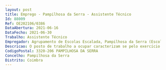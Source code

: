 ```yaml
--- 
layout: post
title: Emprego - Pampilhosa da Serra - Assistente Técnico
Id: 88009
Ref: OE202106/0386
DataAbertura: 2021-06-16
DataFecho: 2021-06-30
Trabalho: Assistente Técnico
Empregador: Agrupamento de Escolas Escalada, Pampilhosa da Serra (Escola Básica e Secundária Escalada, Pampilhosa da Serra - Sede)
Descricao: O posto de trabalho a ocupar caracterizam se pelo exercício de funções na carreira e na categoria de assistente técnico, tal como descrito no anexo referido no n.º 2 do artigo 88.º da LTFP, para os serviços administrativos dos AE ENA, com o seguinte perfil de competências 1. Exercer funções de natureza executiva 2. Exercer funções de aplicação de métodos e processos inerentes à gestão de recursos humanos e alunos 3. Exercer funções de aplicação de métodos e processos inerentes à gestão do orçamento, contabilidade, património, aprovisionamento 4. Exercer funções de secretaria, arquivo e expediente 5. Dispor de competências de utilização das tecnologias digitais em áreas de software integradas no desenvolvimento da atividade inserida no correspondente conteúdo funcional, designadamente de processamento de texto e de folha de cálculo.
CodigoPostal: 3320-206 PAMPILHOSA DA SERRA
Concelho: Pampilhosa da Serra
Distrito: Coimbra
--- 
```


